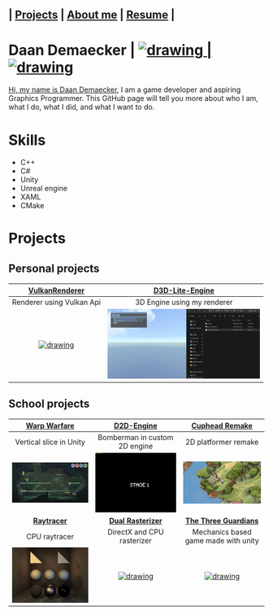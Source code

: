 <link href="Content/StyleSheet.css" rel="stylesheet"/> 


## | [Projects](#Projects)  |    [About me](./AboutMe)  |    [Resume](Content/DaanDemaeckerCV.pdf) |


# Daan Demaecker | <a href="https://www.linkedin.com/in/daan-demaecker-3737b0265/"><img src="https://content.linkedin.com/content/dam/me/business/en-us/amp/brand-site/v2/bg/LI-Bug.svg.original.svg" alt="drawing" width="25"/> | <a href="https://github.com/DaanDemaecker"><img src="https://github.githubassets.com/assets/GitHub-Mark-ea2971cee799.png" alt="drawing" width="25"/>

Hi, my name is [Daan Demaecker](./AboutMe), I am a game developer and aspiring Graphics Programmer. This GitHub page will tell you more about who I am, what I do, what I did, and what I want to do. 

# Skills
 - C++
 - C#
 - Unity
 - Unreal engine
 - XAML
 - CMake

# Projects

## Personal projects

|[**VulkanRenderer**](./Projects/VulkanRenderer/)|[**D3D-Lite-Engine**](./Projects/D3D-Lite-Engine/)|
|:----------------------------------------:|:----------------------------------------:|
| Renderer using Vulkan Api | 3D Engine using my renderer |
|<a href="./Projects/VulkanRenderer/"><img src="Content/VulkanRenderer3D.gif" alt="drawing" width="300"/>|<a href="./Projects/D3D-Lite-Engine/"><img src="Content/D3D-Lite-Engine.gif" alt="drawing" width="300"/>|


## School projects

|[**Warp Warfare**](./Projects/WarpWarfare/)|[**D2D-Engine**](./Projects/D2D-Engine/)|[**Cuphead Remake**](./Projects/CupheadRemake/)|
|:----------------------------------------:|:----------------------------------------:|:----------------------------------------:|
| Vertical slice in Unity| Bomberman in custom 2D engine | 2D platformer remake |
|<a href="./Projects/WarpWarfare/"><img src="Content/WarpWarfare.png" alt="drawing" width="300"/>|<a href="./Projects/D2D-Engine/"><img src="Content/Bomberman.gif" alt="drawing" width="300"/>|<a href="./Projects/CupheadRemake/"><img src="Content/Cuphead.gif" alt="drawing" width="300"/>|
|[**Raytracer**](./Projects/SoftwareRayTracer/)|[**Dual Rasterizer**](./Projects/DualRasterizer/)|[**The Three Guardians**](./Projects/TheThreeGuardians/)|
| CPU raytracer | DirectX and CPU rasterizer | Mechanics based game made with unity |
|<a href="./Projects/SoftwareRayTracer/"><img src="Content/RayTracer.gif" alt="drawing" width="300"/>|<a href="./Projects/DualRasterizer/"><img src="Content/DualRasterizer.gif" alt="drawing" width="300"/>| <a href="./Projects/TheThreeGuardians/"><img src="Content/TheThreeGuardians.gif" alt="drawing" width="300"/>
